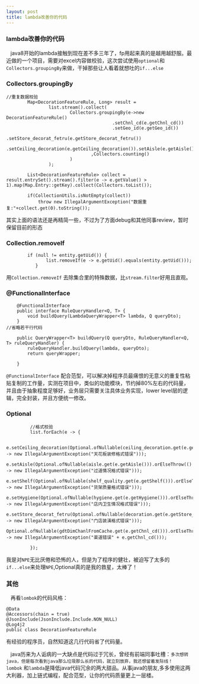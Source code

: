 ```yaml
---
layout: post
title: lambda改善你的代码
---
```


### lambda改善你的代码


&#160; &#160;java8开始的lambda接触到现在差不多三年了，fp用起来真的是越用越舒服。最近做的一个项目，需要对excel内容做校验，这次尝试使用`optional`和`Collectors.groupingBy`来做，干掉那些让人看着就想吐的`if...else`
### Collectors.groupingBy


```
//重复数据校验
        Map<DecorationFeatureRule, Long> result =
                list.stream().collect(
                        Collectors.groupingBy(e->new DecorationFeatureRule()
                                        .setChnl_cd(e.getChnl_cd())
                                        .setGeo_id(e.getGeo_id())
                                        .setStore_decorat_fetru(e.getStore_decorat_fetru())
                                        .setCeiling_decoration(e.getCeiling_decoration()).setAisle(e.getAisle()).setShelf(e.getShelf()).setHygiene(e.getHygiene())
                                ,Collectors.counting()
                        )
                );

        List<DecorationFeatureRule> collect = result.entrySet().stream().filter(e -> e.getValue() > 1).map(Map.Entry::getKey).collect(Collectors.toList());

        if(CollectionUtils.isNotEmpty(collect))
            throw new IllegalArgumentException("数据重复:"+collect.get(0).toString());

```
其实上面的语法还是再精简一些，不过为了方面debug和其他同事review，暂时保留目前的形态


### Collection.removeIf

```
        if (null != entity.getUid()) {
               list.removeIf(e -> e.getUid().equals(entity.getUid()));
           }

```

用`Collection.removeIf` 去除集合里的特殊数据，比`stream.filter`好用且直观。



### @FunctionalInterface

```$xslt
    @FunctionalInterface
    public interface RuleQueryHandler<Q, T> {
        void buildQuery(LambdaQueryWrapper<T> lambda, Q queryDto);
    }
//省略若干行代码

    public QueryWrapper<T> buildQuery(Q queryDto, RuleQueryHandler<Q, T> ruleQueryHandler) {
        ruleQueryHandler.buildQuery(lambda, queryDto);
        return queryWrapper;

    }

```
`@FunctionalInterface` 配合范型，可以解决掉程序员最痛恨的无意义的重复性粘贴复制的工作量，实测在项目中，类似的功能模块，节约掉80%左右的代码量，并且由于抽象程度足够好，业务层只需要关注具体业务实现，lower level层的逻辑，完全封装，并且方便统一修改。



### Optional

```
         //格式校验
         list.forEach(e -> {
 
             e.setCeiling_decoration(Optional.ofNullable(ceiling_decoration.get(e.getCeiling_decoration())).orElseThrow(() -> new IllegalArgumentException("天花板装修格式错误")));
             e.setAisle(Optional.ofNullable(aisle.get(e.getAisle())).orElseThrow(() -> new IllegalArgumentException("过道情况格式错误")));
             e.setShelf(Optional.ofNullable(shelf_quality.get(e.getShelf())).orElseThrow(() -> new IllegalArgumentException("货架质量格式错误")));
             e.setHygiene(Optional.ofNullable(hygiene.get(e.getHygiene())).orElseThrow(() -> new IllegalArgumentException("店内卫生情况格式错误")));
             e.setStore_decorat_fetru(Optional.ofNullable(decoration.get(e.getStore_decorat_fetru())).orElseThrow(() -> new IllegalArgumentException("门店装潢格式错误")));
             Optional.ofNullable(gdtDimChanlFromCache.get(e.getChnl_cd())).orElseThrow(() -> new IllegalArgumentException("渠道错误" + e.getChnl_cd()));
 
         });

```

我是对`NPE`无比厌倦和恐怖的人，但是为了程序的健壮，被迫写了太多的`if...else`来处理`NPE`,Optional真的是我的救星，太棒了！



### 其他

&#160; &#160;再看`lombok`的代码风格：
```
@Data
@Accessors(chain = true)
@JsonInclude(JsonInclude.Include.NON_NULL)
@Log4j2
public class DecorationFeatureRule

```
有经验的程序员，自然知道这几行代码省了代码量。<br>

&#160; &#160;java历来为人诟病的一大缺点是代码过于冗长，曾经有前端同事吐槽：`多次想转java，但是每次看到java那么垃圾那么长的代码，就立刻放弃，我还想留着发际线！`<br>
`lombok` 和`lambda`是降低java代码冗余的两大甜品。从事java的朋友,多多使用这两大利器，加上链式编程，配合范型，让你的代码质量更上一层楼。



